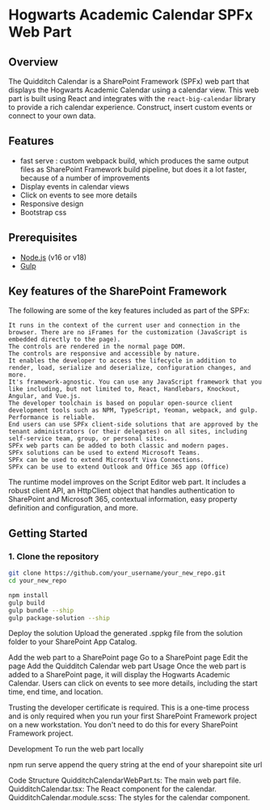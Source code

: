 # Hogwarts Academic Calendar SPFx Web Part

## Overview

The Quidditch Calendar is a SharePoint Framework (SPFx) web part that displays the Hogwarts Academic Calendar using a calendar view.
This web part is built using React and integrates with the `react-big-calendar` library to provide a rich calendar experience.
Construct, insert custom events or connect to your own data. 
## Features

- fast serve :  custom webpack build, which produces the same output files as SharePoint Framework build pipeline, but does it a lot faster, because of a number of improvements
- Display events in calendar views 
- Click on events to see more details
- Responsive design
- Bootstrap css 

## Prerequisites

- [Node.js](https://nodejs.org/) (v16 or v18)
- [Gulp](https://gulpjs.com/)

## Key features of the SharePoint Framework

The following are some of the key features included as part of the SPFx:

    It runs in the context of the current user and connection in the browser. There are no iFrames for the customization (JavaScript is embedded directly to the page).
    The controls are rendered in the normal page DOM.
    The controls are responsive and accessible by nature.
    It enables the developer to access the lifecycle in addition to render, load, serialize and deserialize, configuration changes, and more.
    It's framework-agnostic. You can use any JavaScript framework that you like including, but not limited to, React, Handlebars, Knockout, Angular, and Vue.js.
    The developer toolchain is based on popular open-source client development tools such as NPM, TypeScript, Yeoman, webpack, and gulp.
    Performance is reliable.
    End users can use SPFx client-side solutions that are approved by the tenant administrators (or their delegates) on all sites, including self-service team, group, or personal sites.
    SPFx web parts can be added to both classic and modern pages.
    SPFx solutions can be used to extend Microsoft Teams.
    SPFx can be used to extend Microsoft Viva Connections.
    SPFx can be use to extend Outlook and Office 365 app (Office)

The runtime model improves on the Script Editor web part. It includes a robust client API, an HttpClient object that handles authentication to SharePoint and Microsoft 365, contextual information, easy property definition and configuration, and more.

## Getting Started

### 1. Clone the repository

```sh
git clone https://github.com/your_username/your_new_repo.git
cd your_new_repo

npm install
gulp build
gulp bundle --ship
gulp package-solution --ship
```
Deploy the solution
Upload the generated .sppkg file from the solution folder to your SharePoint App Catalog.

Add the web part to a SharePoint page
Go to a SharePoint page
Edit the page
Add the Quidditch Calendar web part
Usage
Once the web part is added to a SharePoint page, it will display the Hogwarts Academic Calendar. Users can click on events to see more details, including the start time, end time, and location.


Trusting the developer certificate is required. 
This is a one-time process and is only required when you run your first SharePoint Framework project on a new workstation. 
You don't need to do this for every SharePoint Framework project.

Development
To run the web part locally 

npm run serve 
append the query string at the end of your sharepoint site url 

Code Structure
QuidditchCalendarWebPart.ts: The main web part file.
QuidditchCalendar.tsx: The React component for the calendar.
QuidditchCalendar.module.scss: The styles for the calendar component.







